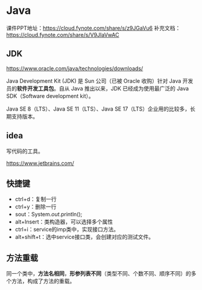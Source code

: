 # Java

课件PPT地址：https://cloud.fynote.com/share/s/z9JGaVu6
补充文档：https://cloud.fynote.com/share/s/V9JIaVwAC

## JDK

https://www.oracle.com/java/technologies/downloads/

Java Development Kit (JDK) 是 Sun 公司（已被 Oracle 收购）针对 Java 开发员的**软件开发工具包**。自从 Java 推出以来，JDK 已经成为使用最广泛的 Java SDK（Software development kit）。

Java SE 8（LTS）、Java SE 11（LTS）、Java SE 17（LTS）企业用的比较多，长期支持版本。

## idea

写代码的工具。

https://www.jetbrains.com/

## 快捷键

- ctrl+d：复制一行
- ctrl+y：删除一行
- sout：System.*out*.println();
- alt+Insert：类构造器，可以选择多个属性
- ctrl+i：service的imp类中，实现接口方法。
- alt+shift+t：选中service接口类，会创建对应的测试文件。

## 方法重载

同一个类中，**方法名相同**，**形参列表不同**（类型不同、个数不同、顺序不同）的多个方法，构成了方法的重载。
